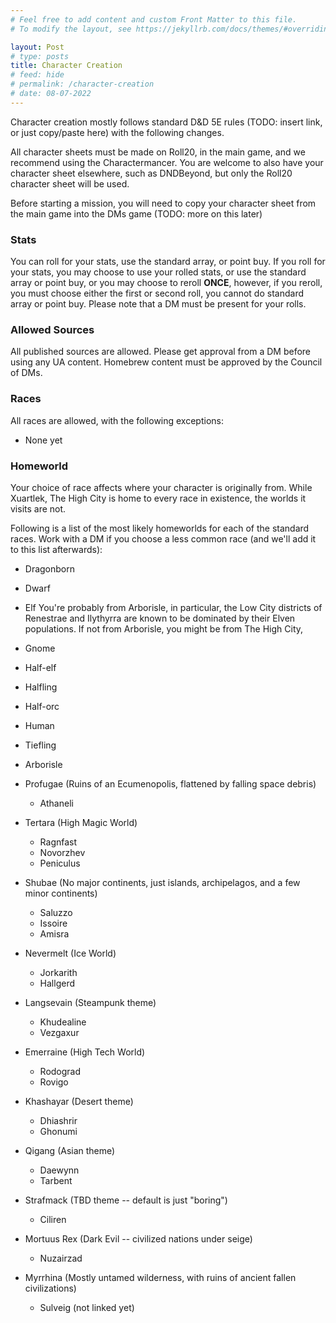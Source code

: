 ```yaml
---
# Feel free to add content and custom Front Matter to this file.
# To modify the layout, see https://jekyllrb.com/docs/themes/#overriding-theme-defaults

layout: Post
# type: posts
title: Character Creation
# feed: hide
# permalink: /character-creation
# date: 08-07-2022
---
```


Character creation mostly follows standard D&D 5E rules (TODO: insert link, or just copy/paste here) with the following changes.

All character sheets must be made on Roll20, in the main game, and we recommend using the Charactermancer. You are welcome to also have your character sheet elsewhere, such as DNDBeyond, but only the Roll20 character sheet will be used.

Before starting a mission, you will need to copy your character sheet from the main game into the DMs game (TODO: more on this later)

### Stats
You can roll for your stats, use the standard array, or point buy. If you roll for your stats, you may choose to use your rolled stats, or use the standard array or point buy, or you may choose to reroll **ONCE**, however, if you reroll, you must choose either the first or second roll, you cannot do standard array or point buy. Please note that a DM must be present for your rolls.

### Allowed Sources
All published sources are allowed. Please get approval from a DM before using any UA content. Homebrew content must be approved by the Council of DMs.

### Races
All races are allowed, with the following exceptions:
- None yet

### Homeworld
Your choice of race affects where your character is originally from. While Xuartlek, The High City is home to every race in existence, the worlds it visits are not.

Following is a list of the most likely homeworlds for each of the standard races. Work with a DM if you choose a less common race (and we'll add it to this list afterwards):
- Dragonborn
- Dwarf
- Elf
	You're probably from Arborisle, in particular, the Low City districts of Renestrae and Ilythyrra are known to be dominated by their Elven populations. If not from Arborisle, you might be from The High City, 
- Gnome
- Half-elf
- Halfling
- Half-orc
- Human
- Tiefling

- Arborisle 
- Profugae (Ruins of an Ecumenopolis, flattened by falling space debris)
	- Athaneli
- Tertara (High Magic World)
	- Ragnfast
	- Novorzhev
	- Peniculus
- Shubae (No major continents, just islands, archipelagos, and a few minor continents)
	- Saluzzo
	- Issoire
	- Amisra
- Nevermelt (Ice World)
	- Jorkarith
	- Hallgerd
- Langsevain (Steampunk theme)
	- Khudealine
	- Vezgaxur
- Emerraine (High Tech World)
	- Rodograd
	- Rovigo
- Khashayar (Desert theme)
	- Dhiashrir
	- Ghonumi
- Qigang (Asian theme)
	- Daewynn
	- Tarbent
- Strafmack (TBD theme -- default is just "boring")
	- Ciliren
- Mortuus Rex (Dark Evil -- civilized nations under seige)
	- Nuzairzad
- Myrrhina (Mostly untamed wilderness, with ruins of ancient fallen civilizations)
	- Sulveig (not linked yet)